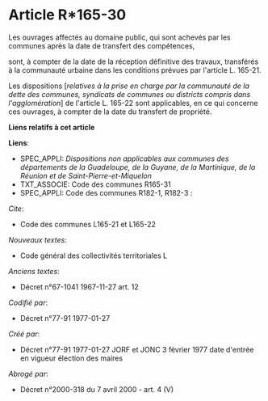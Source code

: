 # Article R*165-30

Les ouvrages affectés au domaine public, qui sont achevés par les communes après la date de transfert des compétences,

sont, à compter de la date de la réception définitive des travaux, transférés à la communauté urbaine dans les conditions
prévues par l'article L. 165-21. 

Les dispositions [*relatives à la prise en charge par la communauté de la dette des communes, syndicats de communes ou
districts compris dans l'agglomération*] de l'article L. 165-22 sont applicables, en ce qui concerne ces ouvrages, à compter
de la date du transfert de propriété.

**Liens relatifs à cet article**

**Liens**:

  - SPEC_APPLI: *Dispositions non applicables aux communes des départements de la Guadeloupe, de la Guyane, de la Martinique, de la Réunion et de Saint-Pierre-et-Miquelon*
  - TXT_ASSOCIE: Code des communes R165-31
  - SPEC_APPLI: Code des communes R182-1, R182-3 :

_Cite_:

  - Code des communes L165-21 et L165-22

_Nouveaux textes_:

  - Code général des collectivités territoriales L

_Anciens textes_:

  - Décret n°67-1041 1967-11-27 art. 12

_Codifié par_:

  - Décret n°77-91 1977-01-27

_Créé par_:

  - Décret n°77-91 1977-01-27 JORF et JONC 3 février 1977 date d'entrée en vigueur élection des maires

_Abrogé par_:

  - Décret n°2000-318 du 7 avril 2000 - art. 4 (V)
